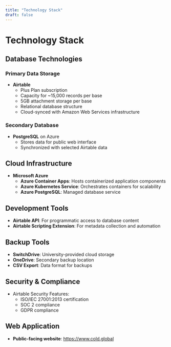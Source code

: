 ```yaml
---
title: "Technology Stack"
draft: false
---
```


# Technology Stack

## Database Technologies

### Primary Data Storage
- **Airtable**
  - Plus Plan subscription
  - Capacity for ~15,000 records per base
  - 5GB attachment storage per base
  - Relational database structure
  - Cloud-synced with Amazon Web Services infrastructure

### Secondary Database
- **PostgreSQL** on Azure
  - Stores data for public web interface
  - Synchronized with selected Airtable data

## Cloud Infrastructure

- **Microsoft Azure**
  - **Azure Container Apps**: Hosts containerized application components
  - **Azure Kubernetes Service**: Orchestrates containers for scalability
  - **Azure PostgreSQL**: Managed database service

## Development Tools

- **Airtable API**: For programmatic access to database content
- **Airtable Scripting Extension**: For metadata collection and automation

## Backup Tools

- **SwitchDrive**: University-provided cloud storage
- **OneDrive**: Secondary backup location
- **CSV Export**: Data format for backups

## Security & Compliance

- Airtable Security Features:
  - ISO/IEC 27001:2013 certification
  - SOC 2 compliance
  - GDPR compliance
  
## Web Application

- **Public-facing website**: https://www.cold.global
